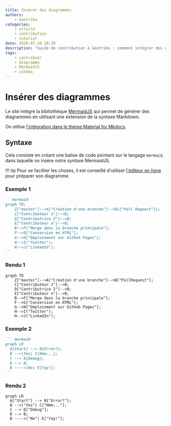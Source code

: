 ```yaml
---
title: Insérer des diagrammes
authors:
    - Geotribu
categories:
    - article
    - contribution
    - tutoriel
date: 2020-07-20 10:20
description: "Guide de contribution à Geotribu : comment intégrer des diagrammes Mermaid dans un contenu en Markdown."
tags:
    - contribuer
    - diagramme
    - MermaidJS
    - schéma
---
```


# Insérer des diagrammes

Le site intègre la bibliothèque [MermaidJS](https://mermaid-js.github.io/mermaid/#/) qui permet de générer des diagrammes en utilisant une extension de la syntaxe Markdown.

On utilise [l'intégration dans le thème Material for Mkdocs](https://squidfunk.github.io/mkdocs-material/reference/diagrams/).

## Syntaxe

Cela consiste en créant une balise de code pointant sur le langage `mermaid`, dans laquelle on insère notre syntaxe MermaidJS.

!!! tip
    Pour se faciliter les choses, il est conseillé d'utiliser [l'éditeur en ligne](https://mermaid-js.github.io/mermaid-live-editor/) pour préparer son diagramme.

### Exemple 1

````markdown
```mermaid
graph TD;
    Z["master"]-->A["Création d'une branche"]-->B{{"Pull Request"}};
    C["Contributeur 1"]-->B;
    D["Contributrice 2"]-->B;
    E["Contributeur n"]-->B;
    B-->F["Merge dans la branche principale"];
    F-->G["Conversion en HTML"];
    G-->H["Déploiement sur GitHub Pages"];
    H-->I("Twitter");
    H-->J("LinkedIn");
```
````

### Rendu 1

```mermaid
graph TD
    Z["master"]-->A["Création d'une branche"]-->B["PullRequest"];
    C["Contributeur 1"]-->B;
    D["Contributrice 2"]-->B;
    E["Contributeur n"]-->B;
    B-->F["Merge dans la branche principale"];
    F-->G["Conversion en HTML"];
    G-->H["Déploiement sur GitHub Pages"];
    H-->I("Twitter");
    H-->J("LinkedIn");
```

### Exemple 2

````markdown
``` mermaid
graph LR
  A[Start] --> B{Error?};
  B -->|Yes| C[Hmm...];
  C --> D[Debug];
  D --> B;
  B ---->|No| E[Yay!];
```
````

### Rendu 2

``` mermaid
graph LR
  A["Start"] --> B{"Error?"};
  B -->|"Yes"| C["Hmm..."];
  C --> D["Debug"];
  D --> B;
  B ---->|"No"| E["Yay!"];
```
